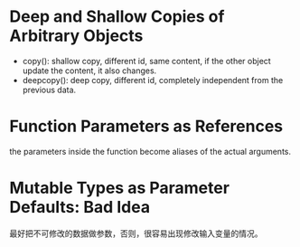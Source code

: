 # Deep and Shallow Copies of Arbitrary Objects 
- copy(): shallow copy, different id, same content, if the other object update the content, it also changes.
- deepcopy(): deep copy, different id, completely independent from the previous data.

# Function Parameters as References
the parameters inside the function become aliases of the actual arguments.

# Mutable Types as Parameter Defaults: Bad Idea
最好把不可修改的数据做参数，否则，很容易出现修改输入变量的情况。
